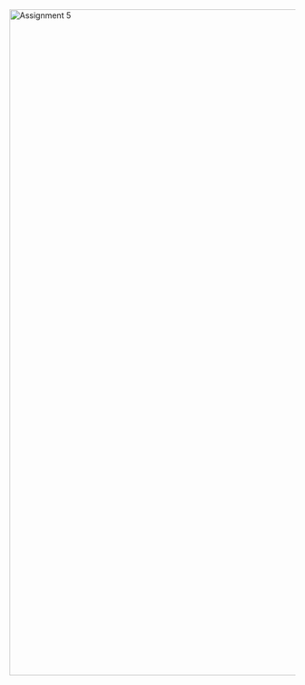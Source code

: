 
<img width="1173" alt="Assignment 5" src="https://github.com/user-attachments/assets/d40fe9af-256f-4b0d-95ce-3ea94b4218b9">
